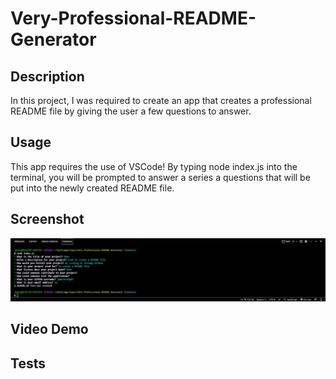 # Very-Professional-README-Generator

## Description

In this project, I was required to create an app that creates a professional README file by giving the user a few questions to answer.

## Usage

This app requires the use of VSCode! By typing node index.js into the terminal, you will be prompted to answer a series a questions that will be put into the newly created README file.

## Screenshot
![App in Action](https://github.com/jamesxiong45/Very-Professional-README-Generator/blob/main/readme%20generator.JPG)


## Video Demo



## Tests
